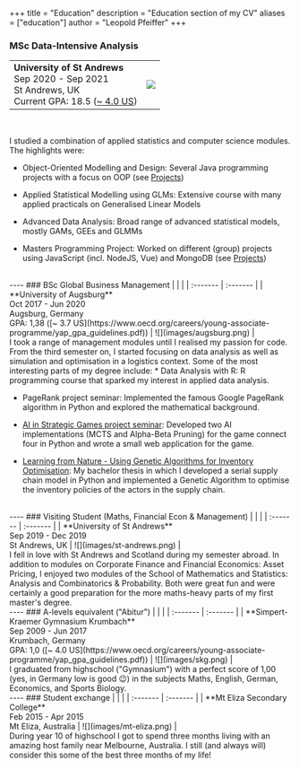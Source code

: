 +++
title = "Education"
description = "Education section of my CV"
aliases = ["education"]
author = "Leopold Pfeiffer"
+++

### MSc Data-Intensive Analysis
|  |  |
| :------- | :------- |
| **University of St Andrews**<br>Sep 2020 - Sep 2021<br>St Andrews, UK<br>Current GPA: 18.5 ([~ 4.0 US](https://www.st-andrews.ac.uk/administration/academicdatateam/assessmentandawards/undergraduateinformation/)) | ![](images/st-andrews.png) |
<br>

I studied a combination of applied statistics and computer science modules. The highlights were:

* Object-Oriented Modelling and Design: Several Java programming projects with a focus on OOP (see [Projects](/projects))

* Applied Statistical Modelling using GLMs: Extensive course with many applied practicals on Generalised Linear Models

* Advanced Data Analysis: Broad range of advanced statistical models, mostly GAMs, GEEs and GLMMs

* Masters Programming Project: Worked on different (group) projects using JavaScript (incl. NodeJS, Vue) and MongoDB (see [Projects](/projects))  
<br> 
----
### BSc Global Business Management
|  |  |
| :------- | :------- |
| **University of Augsburg**<br>Oct 2017 - Jun 2020<br>Augsburg, Germany<br>GPA: 1,38 ([~ 3.7 US](https://www.oecd.org/careers/young-associate-programme/yap_gpa_guidelines.pdf)) | ![](images/augsburg.png) |
<br>
I took a range of management modules until I realised my passion for code. From the third semester on, I started focusing on data analysis as well as simulation and optimisation in a logistics context. Some of the most interesting parts of my degree include:
* Data Analysis with R: R programming course that sparked my interest in applied data analysis.

* PageRank project seminar: Implemented the famous Google PageRank algorithm in Python and explored the mathematical background.

* [AI in Strategic Games project seminar](https://github.com/leo-pfeiffer/AI4Connect4): Developed two AI implementations (MCTS and Alpha-Beta Pruning) for the game connect four in Python and wrote a small web application for the game.

* [Learning from Nature - Using Genetic Algorithms for Inventory Optimisation](https://github.com/leo-pfeiffer/bachelorthesis_geneticalgo): My bachelor thesis in which I developed a serial supply chain model in Python and implemented a Genetic Algorithm to optimise the inventory policies of the actors in the supply chain.  
<br>
----
### Visiting Student (Maths, Financial Econ & Management)
|  |  |
| :------- | :------- |
| **University of St Andrews**<br>Sep 2019 - Dec 2019<br>St Andrews, UK  | ![](images/st-andrews.png) |
<br>
I fell in love with St Andrews and Scotland during my semester abroad. In addition to modules on Corporate Finance and Financial Economics: Asset Pricing, I enjoyed two modules of the School of Mathematics and Statistics: Analysis and Combinatorics & Probability. Both were great fun and were certainly a good preparation for the more maths-heavy parts of my first master's degree.
<br>
----
### A-levels equivalent ("Abitur")
|  |  |
| :------- | :------- |
| **Simpert-Kraemer Gymnasium Krumbach**<br>Sep 2009 - Jun 2017<br>Krumbach, Germany<br>GPA: 1,0 ([~ 4.0 US](https://www.oecd.org/careers/young-associate-programme/yap_gpa_guidelines.pdf)) | ![](images/skg.png) |
<br>
I graduated from highschool ("Gymnasium") with a perfect score of 1,00 (yes, in Germany low is good 😉) in the subjects Maths, English, German, Economics, and Sports Biology.
<br>
----
### Student exchange
|  |  |
| :------- | :------- |
| **Mt Eliza Secondary College**<br>Feb 2015 - Apr 2015<br>Mt Eliza, Australia | ![](images/mt-eliza.png) |
<br>
During year 10 of highschool I got to spend three months living with an amazing host family near Melbourne, Australia. I still (and always will) consider this some of the best three months of my life!
<br>